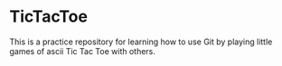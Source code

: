 TicTacToe
=========

This is a practice repository for learning how to use Git by playing little games of ascii Tic Tac Toe with others.
